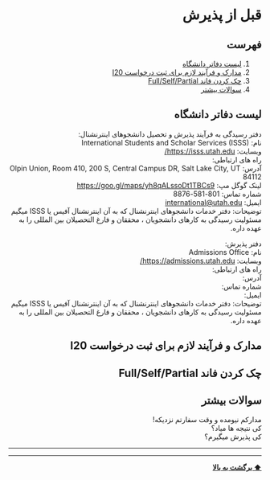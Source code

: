 <div dir="rtl">


# قبل از پذیرش

## فهرست
1. [لیست دفاتر دانشگاه](#لیست-دفاتر-دانشگاه)
2. [مدارک و فرآیند لازم برای ثبت درخواست I20](#مدارک-و-فرآیند-لازم-برای-ثبت-درخواست-i20)
3. [چک کردن فاند Full/Self/Partial](#چک-کردن-فاند-fullselfpartial)
4. [سوالات بیشتر](#سوالات-بیشتر)


## لیست دفاتر دانشگاه
دفتر رسیدگی به فرآیند پذیرش و تحصیل دانشجوهای اینترنشنال:<br/>
نام: International Students and Scholar Services (ISSS)<br/>
وبسایت: https://isss.utah.edu/<br/>
راه های ارتباطی: <br/>
آدرس: Olpin Union, Room 410, 200 S, Central Campus DR, Salt Lake City, UT 84112<br/>
 لینک گوگل مپ: https://goo.gl/maps/yh8qALssoDt1TBCs9<br/>
شماره تماس: 801-581-8876<br/>
ایمیل: international@utah.edu<br/>
توضیحات: دفتر خدمات دانشجوهای اینترنشنال که به آن اینترنشنال آفیس یا ISSS میگیم مسئولیت رسیدگی به کارهای دانشجویان ، محققان و فارغ التحصیلان بین المللی را به عهده داره.


دفتر پذیرش:<br/>
نام: Admissions Office<br/>
وبسایت: https://admissions.utah.edu/<br/>
راه های ارتباطی: <br/>
آدرس:<br/>
شماره تماس:<br/>
ایمیل: <br/>
توضیحات: دفتر خدمات دانشجوهای اینترنشنال که به آن اینترنشنال آفیس یا ISSS میگیم مسئولیت رسیدگی به کارهای دانشجویان ، محققان و فارغ التحصیلان بین المللی را به عهده داره. 

## مدارک و فرآیند لازم برای ثبت درخواست I20
## چک کردن فاند Full/Self/Partial
## سوالات بیشتر
مدارکم نیومده و وقت سفارتم نزدیکه!<br/>
کی نتیجه ها میاد؟<br/>
کی پذیرش میگیرم؟<br/>

---
---
**[⬆ برگشت به بالا](#قبل-از-پذیرش)**
</div>